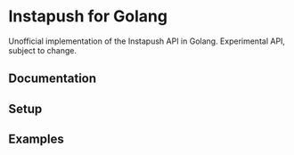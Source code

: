 # Instapush for Golang 

Unofficial implementation of the Instapush API in Golang.
Experimental API, subject to change.

## Documentation

## Setup

## Examples


